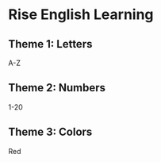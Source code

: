 # Rise English Learning

## Theme 1: Letters

A-Z

## Theme 2: Numbers

1-20

## Theme 3: Colors

Red
